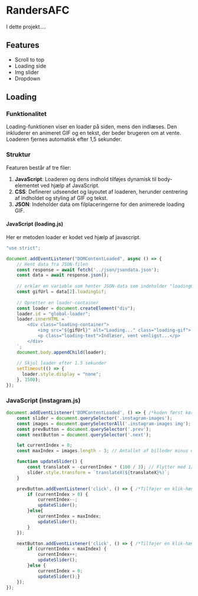 # RandersAFC
I dette projekt....

## Features

- Scroll to top
- Loading side
- Img slider
- Dropdown


## Loading

### Funktionalitet

Loading-funktionen viser en loader på siden, mens den indlæses. Den inkluderer en animeret GIF og en tekst, der beder brugeren om at vente. Loaderen fjernes automatisk efter 1,5 sekunder.

### Struktur

Featuren består af tre filer:
1. **JavaScript**: Loaderen og dens indhold tilføjes dynamisk til body-elementet ved hjælp af JavaScript.
2. **CSS**: Definerer udseendet og layoutet af loaderen, herunder centrering af indholdet og styling af GIF og tekst.
3. **JSON**: Indeholder data om filplaceringerne for den animerede loading GIF.


#### **JavaScript (loading.js)**
Her er metoden loader er kodet ved hjælp af javascript.

```javascript
"use strict";

document.addEventListener("DOMContentLoaded", async () => {
    // Hent data fra JSON-filen
    const response = await fetch('../json/jsondata.json');
    const data = await response.json();
  
    // erklær en variable som henter JSON-data som indeholder "loadingGif" med stien til GIF'en
    const gifUrl = data[2].loadingGif;
  
    // Opretter en loader-container
    const loader = document.createElement("div");
    loader.id = "global-loader";
    loader.innerHTML = `
        <div class="loading-container">
            <img src="${gifUrl}" alt="Loading..." class="loading-gif">
            <p class="loading-text">Indlæser, vent venligst...</p>
        </div>
    `;
    document.body.appendChild(loader);
  
    // Skjul loader efter 1.5 sekunder
    setTimeout(() => {
      loader.style.display = "none";
    }, 1500);
});
```


### **JavaScript (instagram.js)**
```javascript
document.addEventListener('DOMContentLoaded', () => { /*koden først køres når hele HTML'en er blevet indlæst*/
    const slider = document.querySelector('.instagram-images'); 
    const images = document.querySelectorAll('.instagram-images img'); /*Henter alle billed-elementer inde i .instagram-images */
    const prevButton = document.querySelector('.prev');
    const nextButton = document.querySelector('.next');

    let currentIndex = 0;
    const maxIndex = images.length - 3; // Antallet af billeder minus dem, der vises på én gang (3)

    function updateSlider() {
        const translateX = -currentIndex * (100 / 3); // Flytter med 1/3 af bredden pr. klik
        slider.style.transform = `translateX(${translateX}%)`;
    }

    prevButton.addEventListener('click', () => { /*Tilføjer en klik-hændelse til "forrige"-knappen*/
        if (currentIndex > 0) {
            currentIndex--;
            updateSlider();
        }else{
            currentIndex = maxIndex;
            updateSlider();
        }
    });

    nextButton.addEventListener('click', () => { /*Tilføjer en klik-hændelse til "næste"-knappen*/
        if (currentIndex < maxIndex) {
            currentIndex++;
            updateSlider();
        }else {
            currentIndex = 0;
            updateSlider();}   
    });
});


